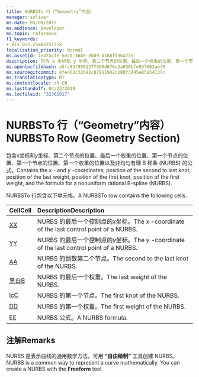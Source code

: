 ```yaml
---
title: NURBSTo 行（“Geometry”内容）
manager: soliver
ms.date: 03/09/2015
ms.audience: Developer
ms.topic: reference
f1_keywords:
- Vis_DSS.chm82251758
localization_priority: Normal
ms.assetid: 7e47acfe-5ec0-3689-eb89-0168f596a739
description: 包含 x 坐标和 y 坐标、第二个节点的位置、最后一个权重的位置、第一个节点的位置、第一个节点的位置、第一个权重的位置以及非均匀有理 B 样条 (NURBS) 的公式。
ms.openlocfilehash: a5fc83f9581277580d076c2a850bfe937602aef0
ms.sourcegitcommit: 8fe462c32b91c87911942c188f3445e85a54137c
ms.translationtype: MT
ms.contentlocale: zh-CN
ms.lasthandoff: 04/23/2019
ms.locfileid: "32361017"
---
```

# <a name="nurbsto-row-geometry-section"></a><span data-ttu-id="c0826-103">NURBSTo 行（“Geometry”内容）</span><span class="sxs-lookup"><span data-stu-id="c0826-103">NURBSTo Row (Geometry Section)</span></span>

<span data-ttu-id="c0826-104">包含*x*坐标和*y*坐标、第二个节点的位置、最后一个权重的位置、第一个节点的位置、第一个节点的位置、第一个权重的位置以及非均匀有理 B 样条 (NURBS) 的公式。</span><span class="sxs-lookup"><span data-stu-id="c0826-104">Contains the  *x*  - and  *y*  -coordinates, position of the second to last knot, position of the last weight, position of the first knot, position of the first weight, and the formula for a nonuniform rational B-spline (NURBS).</span></span> 
  
<span data-ttu-id="c0826-105">NURBSTo 行包含以下单元格。</span><span class="sxs-lookup"><span data-stu-id="c0826-105">A NURBSTo row contains the following cells.</span></span>
  
|<span data-ttu-id="c0826-106">**Cell**</span><span class="sxs-lookup"><span data-stu-id="c0826-106">**Cell**</span></span>|<span data-ttu-id="c0826-107">**Description**</span><span class="sxs-lookup"><span data-stu-id="c0826-107">**Description**</span></span>|
|:-----|:-----|
|[<span data-ttu-id="c0826-108">X</span><span class="sxs-lookup"><span data-stu-id="c0826-108">X</span></span>](x-cell-geometry-section.md) <br/> |<span data-ttu-id="c0826-109">NURBS 的最后一个控制点的*x*坐标。</span><span class="sxs-lookup"><span data-stu-id="c0826-109">The  *x*  -coordinate of the last control point of a NURBS.</span></span>  <br/> |
|[<span data-ttu-id="c0826-110">Y</span><span class="sxs-lookup"><span data-stu-id="c0826-110">Y</span></span>](y-cell-geometry-section.md) <br/> |<span data-ttu-id="c0826-111">NURBS 的最后一个控制点的*y*坐标。</span><span class="sxs-lookup"><span data-stu-id="c0826-111">The  *y*  -coordinate of the last control point of a NURBS.</span></span>  <br/> |
|[<span data-ttu-id="c0826-112">A</span><span class="sxs-lookup"><span data-stu-id="c0826-112">A</span></span>](a-cell-geometry-section.md) <br/> |<span data-ttu-id="c0826-113">NURBS 的倒数第二个节点。</span><span class="sxs-lookup"><span data-stu-id="c0826-113">The second to the last knot of the NURBS.</span></span>  <br/> |
|[<span data-ttu-id="c0826-114">黑白</span><span class="sxs-lookup"><span data-stu-id="c0826-114">B</span></span>](b-cell-geometry-section.md) <br/> |<span data-ttu-id="c0826-115">NURBS 的最后一个权重。</span><span class="sxs-lookup"><span data-stu-id="c0826-115">The last weight of the NURBS.</span></span>  <br/> |
|[<span data-ttu-id="c0826-116">lc</span><span class="sxs-lookup"><span data-stu-id="c0826-116">C</span></span>](c-cell-geometry-section.md) <br/> |<span data-ttu-id="c0826-117">NURBS 的第一个节点。</span><span class="sxs-lookup"><span data-stu-id="c0826-117">The first knot of the NURBS.</span></span>  <br/> |
|[<span data-ttu-id="c0826-118">D</span><span class="sxs-lookup"><span data-stu-id="c0826-118">D</span></span>](d-cell-geometry-section.md) <br/> |<span data-ttu-id="c0826-119">NURBS 的第一个权重。</span><span class="sxs-lookup"><span data-stu-id="c0826-119">The first weight of the NURBS.</span></span>  <br/> |
|[<span data-ttu-id="c0826-120">E</span><span class="sxs-lookup"><span data-stu-id="c0826-120">E</span></span>](e-cell-geometry-section.md) <br/> |<span data-ttu-id="c0826-121">NURBS 公式。</span><span class="sxs-lookup"><span data-stu-id="c0826-121">A NURBS formula.</span></span>  <br/> |
   
## <a name="remarks"></a><span data-ttu-id="c0826-122">注解</span><span class="sxs-lookup"><span data-stu-id="c0826-122">Remarks</span></span>

<span data-ttu-id="c0826-p101">NURBS 是表示曲线的通用数学方法。可用 **“自由绘制”** 工具创建 NURBS。</span><span class="sxs-lookup"><span data-stu-id="c0826-p101">NURBS is a common way to represent a curve mathematically. You can create a NURBS with the **Freeform** tool.</span></span> 
  

